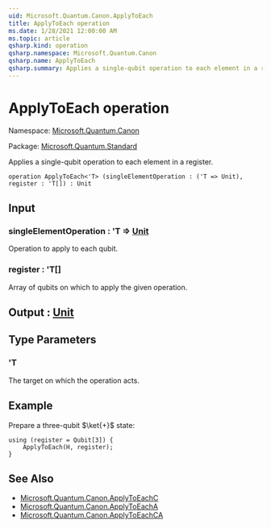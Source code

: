 ```yaml
---
uid: Microsoft.Quantum.Canon.ApplyToEach
title: ApplyToEach operation
ms.date: 1/28/2021 12:00:00 AM
ms.topic: article
qsharp.kind: operation
qsharp.namespace: Microsoft.Quantum.Canon
qsharp.name: ApplyToEach
qsharp.summary: Applies a single-qubit operation to each element in a register.
---
```


# ApplyToEach operation

Namespace: [Microsoft.Quantum.Canon](xref:Microsoft.Quantum.Canon)

Package: [Microsoft.Quantum.Standard](https://nuget.org/packages/Microsoft.Quantum.Standard)


Applies a single-qubit operation to each element in a register.

```qsharp
operation ApplyToEach<'T> (singleElementOperation : ('T => Unit), register : 'T[]) : Unit
```


## Input

### singleElementOperation : 'T => [Unit](xref:microsoft.quantum.lang-ref.unit) 

Operation to apply to each qubit.


### register : 'T[]

Array of qubits on which to apply the given operation.



## Output : [Unit](xref:microsoft.quantum.lang-ref.unit)



## Type Parameters

### 'T

The target on which the operation acts.

## Example

Prepare a three-qubit $\ket{+}$ state:```qsharpusing (register = Qubit[3]) {    ApplyToEach(H, register);}```

## See Also

- [Microsoft.Quantum.Canon.ApplyToEachC](xref:Microsoft.Quantum.Canon.ApplyToEachC)
- [Microsoft.Quantum.Canon.ApplyToEachA](xref:Microsoft.Quantum.Canon.ApplyToEachA)
- [Microsoft.Quantum.Canon.ApplyToEachCA](xref:Microsoft.Quantum.Canon.ApplyToEachCA)